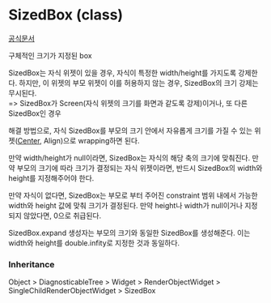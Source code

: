 # SizedBox (class)
[공식문서](https://api.flutter.dev/flutter/widgets/SizedBox-class.html)

구체적인 크기가 지정된 box

SizedBox는 자식 위젯이 있을 경우, 자식이 특정한 width/height를 가지도록 강제한다. 하지만, 이 위젯의 부모 위젯이 이를 허용하지 않는 경우, SizedBox의 크기 강제는 무시된다.   
=> SizedBox가 Screen(자식 위젯의 크기를 화면과 같도록 강제)이거나, 또 다른 SizedBox인 경우

해결 방법으로, 자식 SizedBox를 부모의 크기 안에서 자유롭게 크기를 가질 수 있는 위젯([Center](/Api%20Flutter/Center.md), Align)으로 wrapping하면 된다.

만약 width/height가 null이라면, SizedBox는 자식의 해당 축의 크기에 맞춰진다. 만약 부모의 크기에 따라 크기가 결정되는 자식 위젯이라면, 반드시 SizedBox의 width와 height를 지정해주어야 한다.

만약 자식이 없다면, SizedBox는 부모로 부터 주어진 constraint 범위 내에서 가능한 width와 height 값에 맞춰 크기가 결정된다. 만약 height나 width가 null이거나 지정되지 않았다면, 0으로 취급된다.

SizedBox.expand 생성자는 부모의 크기와 동일한 SizedBox를 생성해준다. 이는 width와 height를 double.infity로 지정한 것과 동일하다.

### Inheritance
Object > DiagnosticableTree > Widget > RenderObjectWidget > SingleChildRenderObjectWidget > SizedBox

